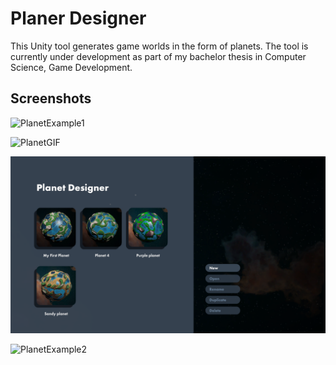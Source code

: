
# Planer Designer

This Unity tool generates game worlds in the form of planets. The tool is currently under development as part of my bachelor thesis in Computer Science, Game Development.

## Screenshots

![PlanetExample1](Images/Planet_example_3.jpg)

![PlanetGIF](Images/Planet.gif)

![MainMenu](Images/New_main_menu.jpg)

![PlanetExample2](Images/Planet_example_4.jpg)
